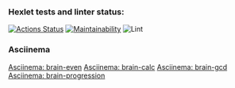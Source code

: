 ### Hexlet tests and linter status:

[![Actions Status](https://github.com/enareel/frontend-project-lvl1/workflows/hexlet-check/badge.svg)](https://github.com/enareel/frontend-project-lvl1/actions)
[![Maintainability](https://api.codeclimate.com/v1/badges/a99a88d28ad37a79dbf6/maintainability)](https://codeclimate.com/github/codeclimate/codeclimate/maintainability)
![Lint](https://github.com/enareel/frontend-project-lvl1/actions/workflows/project-lint.yml/badge.svg)

### Asciinema

[Asciinema: brain-even](https://asciinema.org/a/o5j0wp7Tj1nrTP66UFFWXjhea)
[Asciinema: brain-calc](https://asciinema.org/a/kwIcakbm7YakpMBz1xKVqkQhY)
[Asciinema: brain-gcd](https://asciinema.org/a/IV8xAxXHVH6tgRqutYUqJOQKQ)
[Asciinema: brain-progression](https://asciinema.org/a/Cr65rW6s2ihywAtZ8lJ7TutAm)
